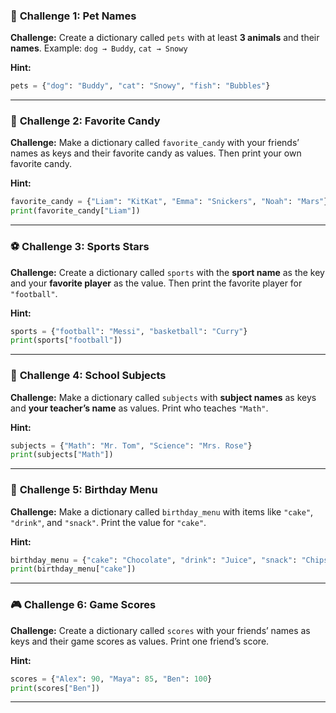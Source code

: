 

### 🐶 **Challenge 1: Pet Names**

**Challenge:**
Create a dictionary called `pets` with at least **3 animals** and their **names**.
Example: `dog → Buddy`, `cat → Snowy`

**Hint:**

```python
pets = {"dog": "Buddy", "cat": "Snowy", "fish": "Bubbles"}
```

---

### 🍫 **Challenge 2: Favorite Candy**

**Challenge:**
Make a dictionary called `favorite_candy` with your friends’ names as keys and their favorite candy as values.
Then print your own favorite candy.

**Hint:**

```python
favorite_candy = {"Liam": "KitKat", "Emma": "Snickers", "Noah": "Mars"}
print(favorite_candy["Liam"])
```

---

### ⚽ **Challenge 3: Sports Stars**

**Challenge:**
Create a dictionary called `sports` with the **sport name** as the key and your **favorite player** as the value.
Then print the favorite player for `"football"`.

**Hint:**

```python
sports = {"football": "Messi", "basketball": "Curry"}
print(sports["football"])
```

---

### 🏫 **Challenge 4: School Subjects**

**Challenge:**
Make a dictionary called `subjects` with **subject names** as keys and **your teacher’s name** as values.
Print who teaches `"Math"`.

**Hint:**

```python
subjects = {"Math": "Mr. Tom", "Science": "Mrs. Rose"}
print(subjects["Math"])
```

---

### 🧁 **Challenge 5: Birthday Menu**

**Challenge:**
Make a dictionary called `birthday_menu` with items like `"cake"`, `"drink"`, and `"snack"`.
Print the value for `"cake"`.

**Hint:**

```python
birthday_menu = {"cake": "Chocolate", "drink": "Juice", "snack": "Chips"}
print(birthday_menu["cake"])
```

---

### 🎮 **Challenge 6: Game Scores**

**Challenge:**
Create a dictionary called `scores` with your friends’ names as keys and their game scores as values.
Print one friend’s score.

**Hint:**

```python
scores = {"Alex": 90, "Maya": 85, "Ben": 100}
print(scores["Ben"])
```

---



